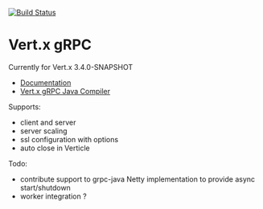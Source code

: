 [![Build Status](https://vertx.ci.cloudbees.com/buildStatus/icon?job=vert.x3-grpc)](https://vertx.ci.cloudbees.com/view/vert.x-3/job/vert.x3-grpc/)

# Vert.x gRPC

Currently for Vert.x 3.4.0-SNAPSHOT

- [Documentation](src/main/asciidoc/java/index.adoc)
- [Vert.x gRPC Java Compiler](https://github.com/vert-x3/vertx-grpc-java-compiler)

Supports:

- client and server
- server scaling
- ssl configuration with options
- auto close in Verticle

Todo:

- contribute support to grpc-java Netty implementation to provide async start/shutdown
- worker integration ?
